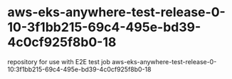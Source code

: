 # aws-eks-anywhere-test-release-0-10-3f1bb215-69c4-495e-bd39-4c0cf925f8b0-18
repository for use with E2E test job aws-eks-anywhere-test-release-0-10:3f1bb215-69c4-495e-bd39-4c0cf925f8b0-18
